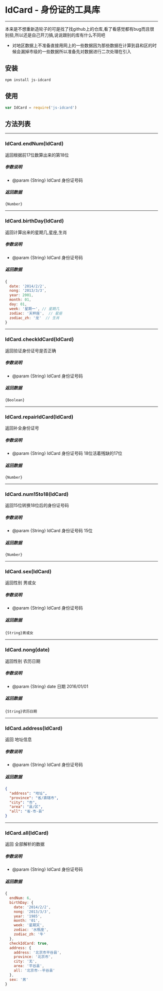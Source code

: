 # IdCard - 身份证的工具库
----
本来是不想重新造轮子的可是找了找github上的仓库,看了看感觉都有bug而且很别扭,所以还是自己开刀搞,说说跟别的库有什么不同吧
- 对地区数据上不准备直接用网上的一些数据因为那些数据在计算到县和区的时候会漏掉市级的一些数据所以准备先对数据进行二次处理在引入



## 安装
`npm install js-idcard`

## 使用
```js
var IdCard = require('js-idcard')
```

## 方法列表
----
### IdCard.endNum(IdCard)
返回根据前17位数算出来的第18位

##### 参数说明
- @param {String} IdCard 身份证号码

##### 返回数据
`{Number}`

----

### IdCard.birthDay(IdCard)
返回计算出来的星期几,星座,生肖

##### 参数说明
- @param {String} IdCard 身份证号码

##### 返回数据
```js
{
  date: '2014/2/2',
  nong: '2013/3/3',
  year: 2001,
  month: 01,
  day: 01,
  week: '星期一', // 星期几
  zodiac: '天秤座',  // 星座
  zodiac_zh: '龙'  // 生肖
}
```
----

### IdCard.checkIdCard(IdCard)
返回验证身份证号是否正确


##### 参数说明
- @param {String} IdCard 身份证号码

##### 返回数据
`{Boolean}`

---

### IdCard.repairIdCard(IdCard)
返回补全身份证号


##### 参数说明
- @param {String} IdCard 身份证号码 18位活着残缺的17位

##### 返回数据
`{Number}`

---

### IdCard.num15to18(IdCard)
返回15位转换18位后的身份证号码


##### 参数说明
- @param {String} IdCard 身份证号码 15位

##### 返回数据
`{Number}`

---

### IdCard.sex(IdCard)
返回性别 男或女


##### 参数说明
- @param {String} IdCard 身份证号码

##### 返回数据
`{String}男或女`

---

### IdCard.nong(date)
返回性别 农历日期


##### 参数说明
- @param {String} date 日期 2016/01/01

##### 返回数据
`{String}农历日期`

---

### IdCard.address(IdCard)
返回 地址信息


##### 参数说明
- @param {String} IdCard 身份证号码

##### 返回数据
```json
{
  "address": "地址",
  "province": "省/直辖市",
  "city": "市",
  "area": "县/区",
  "all": "省-市-县"
}

```

---

### IdCard.all(IdCard)
返回 全部解析的数据


##### 参数说明
- @param {String} IdCard 身份证号码

##### 返回数据
```js
{
  endNum: 6,
  birthDay: {
    date: '2014/2/2',
    nong: '2013/3/3',
    year: '1985',
    month: '01',
    week: '星期天',
    zodiac: '水瓶座',
    zodiac_zh: '牛'
  },
  checkIdCard: true,
  address: {
    address: '北京市平谷县',
    province: '北京市',
    city: '无',
    area: '平谷县',
    all: '北京市--平谷县'
  },
  sex: '男'
}

```
